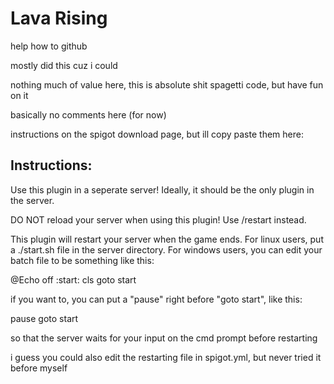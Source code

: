# Lava Rising
help how to github

mostly did this cuz i could

nothing much of value here, this is absolute shit spagetti code, but have fun on it

basically no comments here (for now)

instructions on the spigot download page, but ill copy paste them here:

## Instructions:

Use this plugin in a seperate server! Ideally, it should be the only plugin in the server.

DO NOT reload your server when using this plugin! Use /restart instead.

This plugin will restart your server when the game ends. 
For linux users, put a ./start.sh file in the server directory.
For windows users, you can edit your batch file to be something like this:

@Echo off
:start:
cls
<your original server launch script>
goto start

if you want to, you can put a "pause" right before "goto start", like this: 

<your original server launch script>
pause
goto start

so that the server waits for your input on the cmd prompt before restarting

i guess you could also edit the restarting file in spigot.yml, but never tried it before myself
